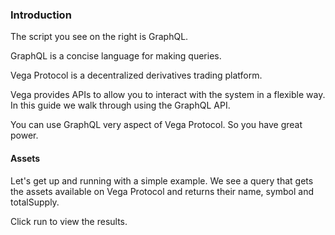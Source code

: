 ### Introduction

The script you see on the right is GraphQL.

GraphQL is a concise language for making queries.

Vega Protocol is a decentralized derivatives trading platform.

Vega provides APIs to allow you to interact with the system in a flexible way. In this guide we walk through using the GraphQL API. 

You can use GraphQL very aspect of Vega Protocol. So you have great power.

#### Assets 

Let's get up and running with a simple example. We see a query that gets the assets available on Vega Protocol and returns their name, symbol and totalSupply.

Click run to view the results.